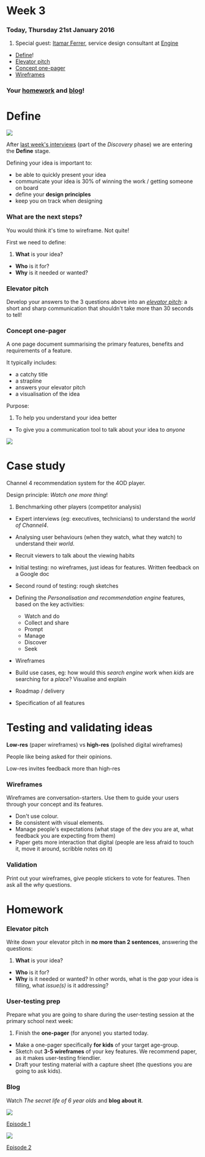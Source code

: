 # Week 3

### Today, Thursday 21st January 2016

1. Special guest: [Itamar Ferrer](http://www.ifita.com/), service design consultant at [Engine](http://enginegroup.co.uk/team)
* [Define](#define)!
* [Elevator pitch](#elevator-pitch)
* [Concept one-pager](#concept-one-pager)
* [Wireframes](#wireframes)

### Your [homework](#homework) and [blog](#blog)!


# Define

![](http://www.thecreativeindustries.co.uk/media/32564/DoubleDiamond_739x517.jpg)

After [last week's interviews](../02) (part of the *Discovery* phase) we are entering the **Define** stage.

Defining your idea is important to:

* be able to quickly present your idea
* communicate your idea is 30% of winning the work / getting someone on board
* define your **design principles**
* keep you on track when designing

### What are the next steps?

You would think it's time to wireframe. Not quite!

First we need to define:

1. **What** is your idea?
* **Who** is it for?
* **Why** is it needed or wanted?

### Elevator pitch

Develop your answers to the 3 questions above into an *[elevator pitch](https://en.wikipedia.org/wiki/Elevator_pitch)*: a short and sharp communication that shouldn't take more than 30 seconds to tell!

### Concept one-pager

A one page document summarising the primary features, benefits and requirements of a feature. 

It typically includes:

* a catchy title
* a strapline
* answers your elevator pitch
* a visualisation of the idea

Purpose:

1. To help you understand your idea better
* To give you a communication tool to talk about your idea to *anyone*

![](assets/one-pagers.jpg)

# Case study

Channel 4 recommendation system for the 4OD player.

Design principle: *Watch one more thing*!

1. Benchmarking other players (competitor analysis)
* Expert interviews (eg: executives, technicians) to understand the *world of Channel4*.
* Analysing user behaviours (when they watch, what they watch) to understand their *world*.
* Recruit viewers to talk about the viewing habits
* Initial testing: no wireframes, just ideas for features. Written feedback on a Google doc
* Second round of testing: rough sketches
* Defining the *Personalisation and recommendation engine* features, based on the key activities:

	* Watch and do
	* Collect and share
	* Prompt
	* Manage
	* Discover
	* Seek
* Wireframes	
* Build use cases, eg: how would this *search engine* work when *kids* are searching for a *place*? Visualise and explain
* Roadmap / delivery
* Specification of all features


# Testing and validating ideas

**Low-res** (paper wireframes) vs **high-res** (polished digital wireframes)

People like being asked for their opinions.

Low-res invites feedback more than high-res

### Wireframes

Wireframes are conversation-starters. Use them to guide your users through your concept and its features.

* Don't use colour.
* Be consistent with visual elements.
* Manage people's expectations (what stage of the dev you are at, what feedback you are expecting from them)
* Paper gets more interaction that digital (people are less afraid to touch it, move it around, scribble notes on it)

### Validation

Print out your wireframes, give people stickers to vote for features. Then ask all the *why* questions.


# Homework 

### Elevator pitch

Write down your elevator pitch in **no more than 2 sentences**, answering the questions:

1. **What** is your idea?
* **Who** is it for?
* **Why** is it needed or wanted? In other words, what is the *gap* your idea is filling, what *issue(s)* is it addressing?

### User-testing prep

Prepare what you are going to share during the user-testing session at the primary school next week:

1. Finish the **one-pager** (for anyone) you started today.
* Make a one-pager specifically **for kids** of your target age-group.
* Sketch out **3-5 wireframes** of your key features. We recommend paper, as it makes user-testing friendlier.
* Draft your testing material with a capture sheet (the questions you are going to ask kids).
 
### Blog

Watch *The secret life of 6 year olds* and **blog about it**.

[![](assets/sl6yo-1.png)](http://www.channel4.com/programmes/the-secret-life-of-4-5-and-6-year-olds/on-demand/61827-005)

[Episode 1](http://www.channel4.com/programmes/the-secret-life-of-4-5-and-6-year-olds/on-demand/61827-005)

[![](assets/sl6yo-2.png)](http://www.channel4.com/programmes/the-secret-life-of-4-5-and-6-year-olds/on-demand/61827-006)

[Episode 2](http://www.channel4.com/programmes/the-secret-life-of-4-5-and-6-year-olds/on-demand/61827-006)



<!--[Box of Broadcasts](http://bobnational.net) enables all staff and students to choose and record any broadcast programme from 60+ TV and radio channels! 

You can use it with your Ravensbourne username and password.-->
 


